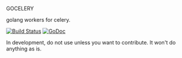 GOCELERY

golang workers for celery.

[![Build Status](https://travis-ci.org/gwik/celery.svg?branch=master)](https://travis-ci.org/gwik/celery)
[![GoDoc](https://godoc.org/github.com/gwik/celery?status.svg)](https://godoc.org/github.com/gwik/celery)

In development, do not use unless you want to contribute. It won't do anything as is.


